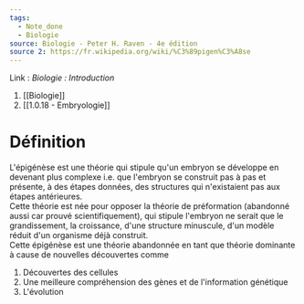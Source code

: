 ```yaml
---
tags:
  - Note_done
  - Biologie
source: Biologie - Peter H. Raven - 4e édition
source 2: https://fr.wikipedia.org/wiki/%C3%89pigen%C3%A8se
---
```


Link :
_Biologie : Introduction_
1. [[Biologie]]
2. [[1.0.18 - Embryologie]]

# Définition
L'épigénèse est une théorie qui stipule qu'un embryon se développe en devenant plus complexe i.e. que l'embryon se construit pas à pas et présente, à des étapes données, des structures qui n'existaient pas aux étapes antérieures. 
\
Cette théorie est née pour opposer la théorie de préformation (abandonné aussi car prouvé scientifiquement), qui stipule l'embryon ne serait que le grandissement, la croissance, d'une structure minuscule, d'un modèle  réduit d'un organisme déjà construit.
\
Cette épigénèse est une théorie abandonnée en tant que théorie dominante à cause de nouvelles découvertes comme 
1. Découvertes des cellules
2. Une meilleure compréhension des gènes et de l'information génétique 
3. L'évolution 